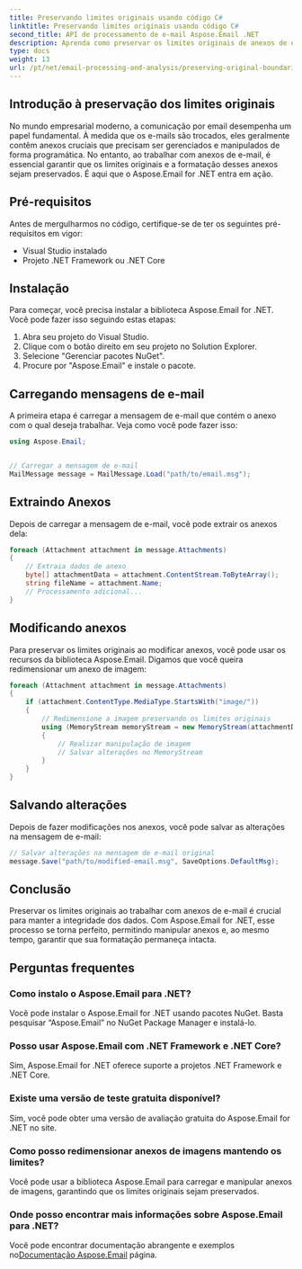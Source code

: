 ```yaml
---
title: Preservando limites originais usando código C#
linktitle: Preservando limites originais usando código C#
second_title: API de processamento de e-mail Aspose.Email .NET
description: Aprenda como preservar os limites originais de anexos de email usando C# e Aspose.Email for .NET. Guia passo a passo com código-fonte.
type: docs
weight: 13
url: /pt/net/email-processing-and-analysis/preserving-original-boundaries-using-csharp-code/
---
```


## Introdução à preservação dos limites originais

No mundo empresarial moderno, a comunicação por email desempenha um papel fundamental. À medida que os e-mails são trocados, eles geralmente contêm anexos cruciais que precisam ser gerenciados e manipulados de forma programática. No entanto, ao trabalhar com anexos de e-mail, é essencial garantir que os limites originais e a formatação desses anexos sejam preservados. É aqui que o Aspose.Email for .NET entra em ação.

## Pré-requisitos

Antes de mergulharmos no código, certifique-se de ter os seguintes pré-requisitos em vigor:

- Visual Studio instalado
- Projeto .NET Framework ou .NET Core

## Instalação

Para começar, você precisa instalar a biblioteca Aspose.Email for .NET. Você pode fazer isso seguindo estas etapas:

1. Abra seu projeto do Visual Studio.
2. Clique com o botão direito em seu projeto no Solution Explorer.
3. Selecione "Gerenciar pacotes NuGet".
4. Procure por "Aspose.Email" e instale o pacote.

## Carregando mensagens de e-mail

A primeira etapa é carregar a mensagem de e-mail que contém o anexo com o qual deseja trabalhar. Veja como você pode fazer isso:

```csharp
using Aspose.Email;


// Carregar a mensagem de e-mail
MailMessage message = MailMessage.Load("path/to/email.msg");
```

## Extraindo Anexos

Depois de carregar a mensagem de e-mail, você pode extrair os anexos dela:

```csharp
foreach (Attachment attachment in message.Attachments)
{
    // Extraia dados de anexo
    byte[] attachmentData = attachment.ContentStream.ToByteArray();
    string fileName = attachment.Name;
    // Processamento adicional...
}
```

## Modificando anexos

Para preservar os limites originais ao modificar anexos, você pode usar os recursos da biblioteca Aspose.Email. Digamos que você queira redimensionar um anexo de imagem:

```csharp
foreach (Attachment attachment in message.Attachments)
{
    if (attachment.ContentType.MediaType.StartsWith("image/"))
    {
        // Redimensione a imagem preservando os limites originais
        using (MemoryStream memoryStream = new MemoryStream(attachmentData))
        {
            // Realizar manipulação de imagem
            // Salvar alterações no MemoryStream
        }
    }
}
```

## Salvando alterações

Depois de fazer modificações nos anexos, você pode salvar as alterações na mensagem de e-mail:

```csharp
// Salvar alterações na mensagem de e-mail original
message.Save("path/to/modified-email.msg", SaveOptions.DefaultMsg);
```

## Conclusão

Preservar os limites originais ao trabalhar com anexos de e-mail é crucial para manter a integridade dos dados. Com Aspose.Email for .NET, esse processo se torna perfeito, permitindo manipular anexos e, ao mesmo tempo, garantir que sua formatação permaneça intacta.

## Perguntas frequentes

### Como instalo o Aspose.Email para .NET?

Você pode instalar o Aspose.Email for .NET usando pacotes NuGet. Basta pesquisar “Aspose.Email” no NuGet Package Manager e instalá-lo.

### Posso usar Aspose.Email com .NET Framework e .NET Core?

Sim, Aspose.Email for .NET oferece suporte a projetos .NET Framework e .NET Core.

### Existe uma versão de teste gratuita disponível?

Sim, você pode obter uma versão de avaliação gratuita do Aspose.Email for .NET no site.

### Como posso redimensionar anexos de imagens mantendo os limites?

Você pode usar a biblioteca Aspose.Email para carregar e manipular anexos de imagens, garantindo que os limites originais sejam preservados.

### Onde posso encontrar mais informações sobre Aspose.Email para .NET?

 Você pode encontrar documentação abrangente e exemplos no[Documentação Aspose.Email](https://reference.aspose.com/email/net/) página.